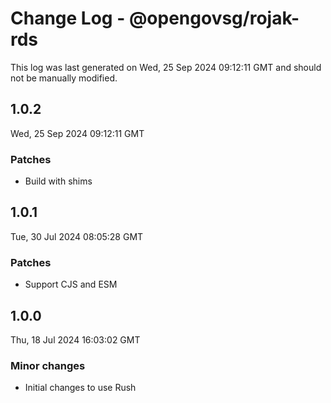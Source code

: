 # Change Log - @opengovsg/rojak-rds

This log was last generated on Wed, 25 Sep 2024 09:12:11 GMT and should not be manually modified.

## 1.0.2
Wed, 25 Sep 2024 09:12:11 GMT

### Patches

- Build with shims

## 1.0.1
Tue, 30 Jul 2024 08:05:28 GMT

### Patches

- Support CJS and ESM

## 1.0.0
Thu, 18 Jul 2024 16:03:02 GMT

### Minor changes

- Initial changes to use Rush

